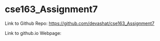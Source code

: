 # cse163_Assignment7

Link to Github Repo: https://github.com/devashat/cse163_Assignment7

Link to github.io Webpage:
